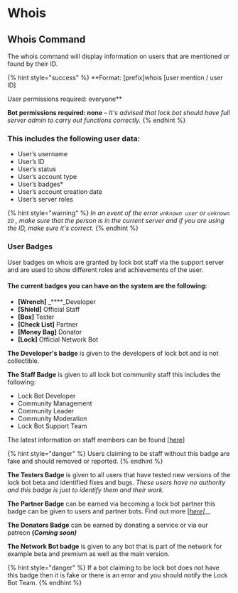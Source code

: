 # Whois

## Whois Command

The whois command will display information on users that are mentioned or found by their ID.

{% hint style="success" %}
**Format: \[prefix\]whois \[user mention / user ID\]  
  
User permissions required: everyone** 

**Bot permissions required: none** – _It's advised that lock bot should have full server admin to carry out functions correctly._
{% endhint %}

### This includes the following user data:

* User’s username
* User’s ID
* User’s status
* User’s account type
* User’s badges\*
* User’s account creation date
* User’s server roles

{% hint style="warning" %}
_In an event of the error `unknown user` or  `unknown ID` , make sure that the person is in the current server and if you are using the ID, make sure it's correct._
{% endhint %}

### User Badges

User badges on whois are granted by lock bot staff via the support server and are used to show different roles and achievements of the user.

#### The current badges you can have on the system are the following:

* **\[Wrench\]** _****_Developer 
* **\[Shield\]** Official Staff
* **\[Box\]** Tester
* **\[Check List\]** Partner
* **\[Money Bag\]** Donator
* **\[Lock\]** Official Network Bot

**The Developer's badge** is given to the developers of lock bot and is not collectible.

**The Staff Badge** is given to all lock bot community staff this includes the following:

* Lock Bot Developer
* Community Management
* Community Leader
* Community Moderation
* Lock Bot Support Team

The latest information on staff members can be found \[[here](https://lockbot.network/team)\] 

{% hint style="danger" %}
Users claiming to be staff without this badge are fake and should removed or reported.
{% endhint %}

**The Testers Badge** is given to all users that have tested new versions of the lock bot beta and identified fixes and bugs. _These users have no authority and this badge is just to identify them and their work._

**The Partner Badge** can be earned via becoming a lock bot partner this badge can be given to users and partner bots. Find out more [\[_here\]_](https://lockbot.network/partnership-program/)\_\_

**The Donators Badge** can be earned by donating a service or via our patreon **\(**_**Coming soon\)**_

**The Network Bot badge** is given to any bot that is part of the network for example beta and premium as well as the main version.

{% hint style="danger" %}
If a bot claiming to be lock bot does not have this badge then it is fake or there is an error and you should notify the Lock Bot Team.
{% endhint %}

